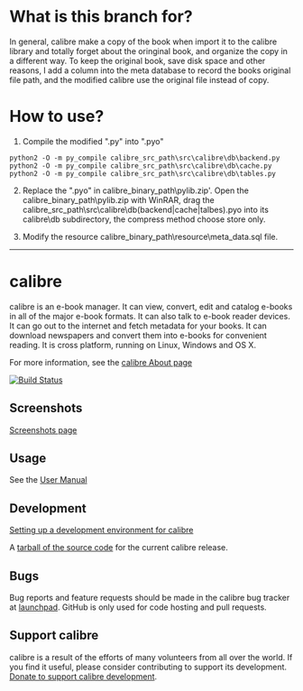 # What is this branch for?

In general, calibre make a copy of the book when import it to the calibre library and totally forget about the oringinal book, and organize the copy in a different way. To keep the original book, save disk space and other reasons, I add a column into the meta database to record the books original file path, and the modified calibre use the original file instead of copy.

# How to use?
1. Compile the modified ".py" into ".pyo"

  ```
  python2 -O -m py_compile calibre_src_path\src\calibre\db\backend.py
  python2 -O -m py_compile calibre_src_path\src\calibre\db\cache.py
  python2 -O -m py_compile calibre_src_path\src\calibre\db\tables.py
  ```    
2. Replace the ".pyo" in calibre_binary_path\pylib.zip'.
    Open the calibre_binary_path\pylib.zip with WinRAR, drag the calibre_src_path\src\calibre\db\(backend|cache|talbes).pyo into its calibre\db subdirectory, the compress method choose store only.    

3. Modify the resource calibre_binary_path\resource\meta_data.sql file.


-----------

calibre
=========

calibre is an e-book manager. It can view, convert, edit and catalog e-books 
in all of the major e-book formats. It can also talk to e-book reader 
devices. It can go out to the internet and fetch metadata for your books. 
It can download newspapers and convert them into e-books for convenient 
reading. It is cross platform, running on Linux, Windows and OS X.

For more information, see the [calibre About page](https://calibre-ebook.com/about)

[![Build Status](https://api.travis-ci.org/kovidgoyal/calibre.svg)](https://travis-ci.org/kovidgoyal/calibre)

Screenshots
-------------
[Screenshots page](https://calibre-ebook.com/demo)

Usage
-------
See the [User Manual](https://manual.calibre-ebook.com)

Development
-------------
[Setting up a development environment for calibre](https://manual.calibre-ebook.com/develop.html)


A [tarball of the source code](https://calibre-ebook.com/dist/src) for the 
current calibre release.

Bugs
------

Bug reports and feature requests should be made in the calibre bug tracker at [launchpad](https://bugs.launchpad.net/calibre).
GitHub is only used for code hosting and pull requests.

Support calibre
----------------

calibre is a result of the efforts of many volunteers from all over the world.
If you find it useful, please consider contributing to support its development.
[Donate to support calibre development](https://calibre-ebook.com/donate).

